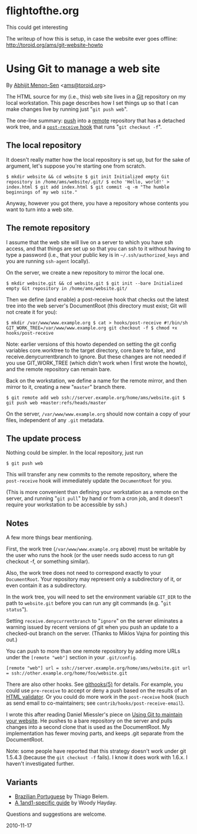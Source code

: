 flightofthe.org
===============

This could get interesting

The writeup of how this is setup, in case the website ever goes offline:
http://toroid.org/ams/git-website-howto

# Using Git to manage a web site

By [Abhijit Menon-Sen](http://toroid.org/ams/) &lt;ams@toroid.org&gt;

The HTML source for my (i.e., this) web site lives in a
[Git](http://git.or.cz) repository on my local workstation.
This page describes how I set things up so that I can make changes live
by running just "`git push web`".

The one-line summary:
[push](http://www.kernel.org/pub/software/scm/git/docs/git-push.html)
into a
[remote](http://www.kernel.org/pub/software/scm/git/docs/git-remote.html)
repository that has a detached work tree, and a
[`post-receive` hook](http://www.kernel.org/pub/software/scm/git/docs/githooks.html)
that runs "`git checkout -f`".

## The local repository

It doesn't really matter how the local repository is set up, but for the
sake of argument, let's suppose you're starting one from scratch.

`$ mkdir website && cd website
$ git init
Initialized empty Git repository in /home/ams/website/.git/
$ echo 'Hello, world!' > index.html
$ git add index.html
$ git commit -q -m "The humble beginnings of my web site."
`

Anyway, however you got there, you have a repository whose contents you
want to turn into a web site.

## The remote repository

I assume that the web site will live on a server to which you have ssh
access, and that things are set up so that you can ssh to it without
having to type a password (i.e., that your public key is in
`~/.ssh/authorized_keys` and you are running
`ssh-agent` locally).

On the server, we create a new repository to mirror the local one.

`
$ mkdir website.git && cd website.git
$ git init --bare
Initialized empty Git repository in /home/ams/website.git/
`

Then we define (and enable) a post-receive hook that checks out the
latest tree into the web server's DocumentRoot (this directory must
exist; Git will not create it for you):

`
$ mkdir /var/www/www.example.org
$ cat > hooks/post-receive
#!/bin/sh
GIT_WORK_TREE=/var/www/www.example.org git checkout -f
$ chmod +x hooks/post-receive
`

Note: earlier versions of this howto depended on setting the git config
variables core.worktree to the target directory, core.bare to false, and
receive.denycurrentbranch to ignore. But these changes are not needed if
you use GIT_WORK_TREE (which didn't work when I first wrote the howto),
and the remote repository can remain bare.

Back on the workstation, we define a name for the remote mirror, and
then mirror to it, creating a new "`master`" branch there.

`
$ git remote add web ssh://server.example.org/home/ams/website.git
$ git push web +master:refs/heads/master
`

On the server, `/var/www/www.example.org` should now contain
a copy of your files, independent of any `.git` metadata.

## The update process

Nothing could be simpler. In the local repository, just run

`
$ git push web
`

This will transfer any new commits to the remote repository, where the
`post-receive` hook will immediately update the
`DocumentRoot` for you.

(This is more convenient than defining your workstation as a remote on
the server, and running "`git pull`" by hand or from a cron
job, and it doesn't require your workstation to be accessible by ssh.)

## Notes

A few more things bear mentioning.

First, the work tree (`/var/www/www.example.org` above) must
be writable by the user who runs the hook (or the user needs sudo access
to run git checkout -f, or something similar).

Also, the work tree does not need to correspond exactly to your
`DocumentRoot`. Your repository may represent only a
subdirectory of it, or even contain it as a subdirectory.

In the work tree, you will need to set the environment variable
`GIT_DIR` to the path to `website.git` before you
can run any git commands (e.g. "`git status`").

Setting `receive.denycurrentbranch` to "`ignore`"
on the server eliminates a warning issued by recent versions of git when
you push an update to a checked-out branch on the server. (Thanks to
Miklos Vajna for pointing this out.)

You can push to more than one remote repository by adding more URLs
under the `[remote "web"]` section in your
`.git/config`.

`
[remote "web"]
    url = ssh://server.example.org/home/ams/website.git
    url = ssh://other.example.org/home/foo/website.git
`

There are also other hooks. See
[githooks(5)](http://www.kernel.org/pub/software/scm/git/docs/githooks.html)
for details. For example, you could use `pre-receive` to
accept or deny a push based on the results of an
[HTML validator](http://validator.w3.org). Or you could do
more work in the `post-receive` hook (such as send email to
co-maintainers; see `contrib/hooks/post-receive-email`).

I wrote this after reading Daniel Miessler's piece on
[Using
Git to maintain your website](http://dmiessler.com/blog/using-git-to-maintain-your-website). He pushes to a bare repository on the
server and pulls changes into a second clone that is used as the
DocumentRoot. My implementation has fewer moving parts, and keeps .git
separate from the DocumentRoot.

Note: some people have reported that this strategy doesn't work under
git 1.5.4.3 (because the `git checkout -f` fails). I know
it does work with 1.6.x. I haven't investigated further.

## Variants
* [Brazilian Portuguese]("http://blog.thiagobelem.net/automatizando-a-instalacao-deploy-e-atualizacao-de-sites-com-git/") by Thiago Belem.
* [A 1and1-specific guide]("http://blog.woodylabs.com/2012/01/1and1-web-hosting-git-installing-it-for-singular-dev/") by Woody Hayday.


Questions and suggestions are welcome.

2010-11-17

